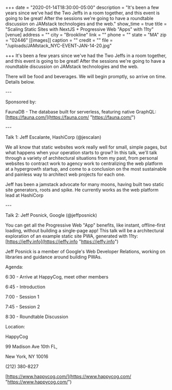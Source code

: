 +++
date = "2020-01-14T18:30:00-05:00"
description = "It's been a few years since we've had the Two Jeffs in a room together, and this event is going to be great! After the sessions we're going to have a roundtable discussion on JAMstack technologies and the web."
show_time = true
title = "Scaling Static Sites with NextJS + Progressive Web \"Apps\" with 11ty"
[venue]
address = ""
city = "Brookline"
link = ""
phone = ""
state = "MA"
zip = "02446"
[[images]]
caption = ""
credit = ""
file = "/uploads/JAMstack_NYC-EVENT-JAN-14-20.jpg"

+++
It's been a few years since we've had the Two Jeffs in a room together, and this event is going to be great! After the sessions we're going to have a roundtable discussion on JAMstack technologies and the web.

There will be food and beverages. We will begin promptly, so arrive on time. Details below.

\---

Sponsored by:

FaunaDB - The database built for serverless, featuring native GraphQL: [https://fauna.com/](https://fauna.com/ "https://fauna.com/")

\---

Talk 1: Jeff Escalante, HashiCorp (@jescalan)

We all know that static websites work really well for small, simple pages, but what happens when your operation starts to grow? In this talk, we'll talk through a variety of architectural situations from my past, from personal websites to contract work to agency work to centralizing the web platform at a hypergrowth startup, and come to a conclusion on the most sustainable and painless way to architect web projects for each one.

Jeff has been a jamstack advocate for many moons, having built two static site generators, roots and spike. He currently works as the web platform lead at HashiCorp

\---

Talk 2: Jeff Posnick, Google (@jeffposnick)

You can get all the Progressive Web "App" benefits, like instant, offline-first loading, without building a single-page app! This talk will be a architectural exploration of an example static site PWA, generated with 11ty: [https://jeffy.info](https://jeffy.info "https://jeffy.info")

Jeff Posnick is a member of Google's Web Developer Relations, working on libraries and guidance around building PWAs.

Agenda:

6:30 - Arrive at HappyCog, meet other members

6:45 - Introduction

7:00 - Session 1

7:45 - Session 2

8:30 - Roundtable Discussion

Location:

HappyCog

99 Madison Ave 10th FL,

New York, NY 10016

(212) 380-8227

[https://www.happycog.com/](https://www.happycog.com/ "https://www.happycog.com/")